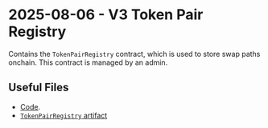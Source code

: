 # 2025-08-06 - V3 Token Pair Registry

Contains the `TokenPairRegistry` contract, which is used to store swap paths onchain.
This contract is managed by an admin.

## Useful Files

- [Code](https://github.com/balancer/balancer-v3-monorepo/commit/63f93701a7def1459c66fe6e4d10f49dd9f0b16b).
- [`TokenPairRegistry` artifact](./artifact/TokenPairRegistry.json)